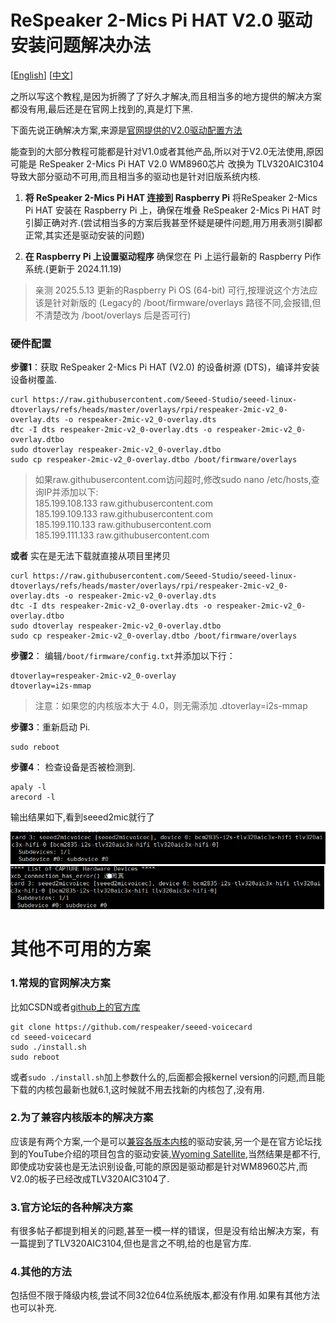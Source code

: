 # ReSpeaker 2-Mics Pi HAT V2.0 驱动安装问题解决办法

[[English](README_en.md)] [[中文](README.md)]

之所以写这个教程,是因为折腾了了好久才解决,而且相当多的地方提供的解决方案都没有用,最后还是在官网上找到的,真是灯下黑.

下面先说正确解决方案,来源是[官网提供的V2.0驱动配置方法](https://wiki.seeedstudio.com/respeaker_2_mics_pi_hat_raspberry_v2/)

能查到的大部分教程可能都是针对V1.0或者其他产品,所以对于V2.0无法使用,原因可能是 ReSpeaker 2-Mics Pi HAT V2.0 WM8960芯片 改换为 TLV320AIC3104 导致大部分驱动不可用,而且相当多的驱动也是针对旧版系统内核.

1. **将 ReSpeaker 2-Mics Pi HAT 连接到 Raspberry Pi**
将ReSpeaker 2-Mics Pi HAT 安装在 Raspberry Pi 上，确保在堆叠 ReSpeaker 2-Mics Pi HAT 时引脚正确对齐.(尝试相当多的方案后我甚至怀疑是硬件问题,用万用表测引脚都正常,其实还是驱动安装的问题)

2. **在 Raspberry Pi 上设置驱动程序**
确保您在 Pi 上运行最新的 Raspberry Pi作系统.(更新于 2024.11.19)
>  亲测 2025.5.13 更新的Raspberry Pi OS (64-bit) 可行,按理说这个方法应该是针对新版的 (Legacy的 /boot/firmware/overlays 路径不同,会报错,但不清楚改为 /boot/overlays 后是否可行)

###  硬件配置
**步骤1**：获取 ReSpeaker 2-Mics Pi HAT (V2.0) 的设备树源 (DTS)，编译并安装设备树覆盖.
```
curl https://raw.githubusercontent.com/Seeed-Studio/seeed-linux-dtoverlays/refs/heads/master/overlays/rpi/respeaker-2mic-v2_0-overlay.dts -o respeaker-2mic-v2_0-overlay.dts
dtc -I dts respeaker-2mic-v2_0-overlay.dts -o respeaker-2mic-v2_0-overlay.dtbo
sudo dtoverlay respeaker-2mic-v2_0-overlay.dtbo
sudo cp respeaker-2mic-v2_0-overlay.dtbo /boot/firmware/overlays
```
>如果raw.githubusercontent.com访问超时,修改sudo nano /etc/hosts,查询IP并添加以下:
><br>185.199.108.133 raw.githubusercontent.com<br>
>185.199.109.133 raw.githubusercontent.com<br>
>185.199.110.133 raw.githubusercontent.com<br>
>185.199.111.133 raw.githubusercontent.com

**或者**
实在是无法下载就直接从项目里拷贝
```
curl https://raw.githubusercontent.com/Seeed-Studio/seeed-linux-dtoverlays/refs/heads/master/overlays/rpi/respeaker-2mic-v2_0-overlay.dts -o respeaker-2mic-v2_0-overlay.dts
dtc -I dts respeaker-2mic-v2_0-overlay.dts -o respeaker-2mic-v2_0-overlay.dtbo
sudo dtoverlay respeaker-2mic-v2_0-overlay.dtbo
sudo cp respeaker-2mic-v2_0-overlay.dtbo /boot/firmware/overlays
```


**步骤2**： 编辑`/boot/firmware/config.txt`并添加以下行：
```
dtoverlay=respeaker-2mic-v2_0-overlay
dtoverlay=i2s-mmap
```
>注意：如果您的内核版本大于 4.0，则无需添加 .dtoverlay=i2s-mmap

**步骤3**：重新启动 Pi.
```
sudo reboot
```
**步骤4**： 检查设备是否被检测到.
```
apaly -l
arecord -l
```

输出结果如下,看到seeed2mic就行了

![alt text](./images/image.png)
![alt text](./images/image-1.png)



# 其他不可用的方案
### 1.常规的官网解决方案
比如CSDN或者[github上的官方库](https://github.com/respeaker/seeed-voicecard)
```
git clone https://github.com/respeaker/seeed-voicecard
cd seeed-voicecard
sudo ./install.sh
sudo reboot
```
或者`sudo ./install.sh`加上参数什么的,后面都会报kernel version的问题,而且能下载的内核包最新也就6.1,这时候就不用去找新的内核包了,没有用.

### 2.为了兼容内核版本的解决方案
应该是有两个方案,一个是可以[兼容各版本内核](https://github.com/HinTak/seeed-voicecard/tree/v6.12)的驱动安装,另一个是在官方论坛找到的YouTube介绍的项目包含的驱动安装,[Wyoming Satellite](https://github.com/rhasspy/wyoming-satellite/tree/master/docs),当然结果是都不行,即使成功安装也是无法识别设备,可能的原因是驱动都是针对WM8960芯片,而V2.0的板子已经改成TLV320AIC3104了.

### 3.官方论坛的各种解决方案
有很多帖子都提到相关的问题,甚至一模一样的错误，但是没有给出解决方案，有一篇提到了TLV320AIC3104,但也是言之不明,给的也是官方库.

### 4.其他的方法
包括但不限于降级内核,尝试不同32位64位系统版本,都没有作用.如果有其他方法也可以补充.
